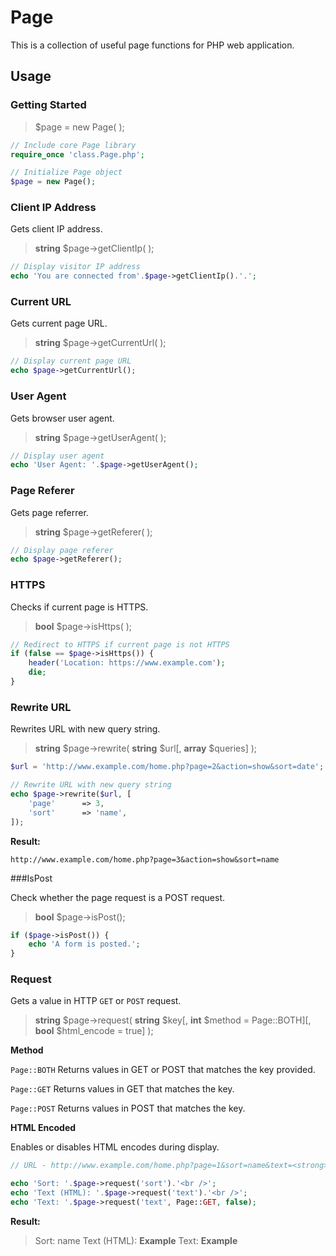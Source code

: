 # Page

This is a collection of useful page functions for PHP web application.



## Usage

### Getting Started

> \$page = new Page( );

```php
// Include core Page library
require_once 'class.Page.php';

// Initialize Page object
$page = new Page();
```



### Client IP Address

Gets client IP address.

> **string** \$page->getClientIp( );

```php
// Display visitor IP address
echo 'You are connected from'.$page->getClientIp().'.';
```



### Current URL

Gets current page URL.

> **string** \$page->getCurrentUrl( );

```php
// Display current page URL
echo $page->getCurrentUrl();
```



### User Agent

Gets browser user agent.

> **string** \$page->getUserAgent( );

```php
// Display user agent
echo 'User Agent: '.$page->getUserAgent();
```



### Page Referer

Gets page referrer.

> **string** \$page->getReferer( );

```php
// Display page referer
echo $page->getReferer();
```



### HTTPS

Checks if current page is HTTPS.

> **bool** \$page->isHttps( );

```php
// Redirect to HTTPS if current page is not HTTPS
if (false == $page->isHttps()) {
	header('Location: https://www.example.com');
  	die;
}
```



### Rewrite URL

Rewrites URL with new query string.

> **string** \$page->rewrite( **string** \$url\[, **array** \$queries\] );

```php
$url = 'http://www.example.com/home.php?page=2&action=show&sort=date';

// Rewrite URL with new query string
echo $page->rewrite($url, [
	'page'		=> 3,
	'sort'		=> 'name',
]);
```

**Result:**

```
http://www.example.com/home.php?page=3&action=show&sort=name
```



###IsPost

Check whether the page request is a POST request.

> **bool** \$page->isPost();

```php
if ($page->isPost()) {
	echo 'A form is posted.';
}
```



### Request

Gets a value in HTTP `GET` or `POST` request.

> **string** \$page->request( **string** \$key\[, **int** \$method = Page::BOTH\]\[, **bool** \$html_encode = true\] );

**Method**

`Page::BOTH` Returns values in GET or POST that matches the key provided.

`Page::GET` Returns values in GET that matches the key.

`Page::POST` Returns values in POST that matches the key.

**HTML Encoded**

Enables or disables HTML encodes during display.

```php
// URL - http://www.example.com/home.php?page=1&sort=name&text=<strong>Example</strong>

echo 'Sort: '.$page->request('sort').'<br />';
echo 'Text (HTML): '.$page->request('text').'<br />';
echo 'Text: '.$page->request('text', Page::GET, false);
```

**Result:**

> Sort: name
> Text (HTML): <strong>Example</strong>
> Text: **Example**

